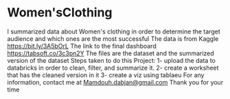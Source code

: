 # Women'sClothing
I summarized data about Women's clothing in order to determine the target audience and which ones are the most successful
The data is from Kaggle https://bit.ly/3A5bOrL
The link to the final dashboard https://tabsoft.co/3c3pn2Y
The files are the dataset and the summarized version of the dataset
Steps taken to do this Project:
1- upload the data to databricks in order to clean, filter, and summarize it.
2- create a worksheet that has the cleaned version in it
3- create a viz using tablaeu
For any information, contact me at Mamdouh.dabjan@gmail.com
Thank you for your time
